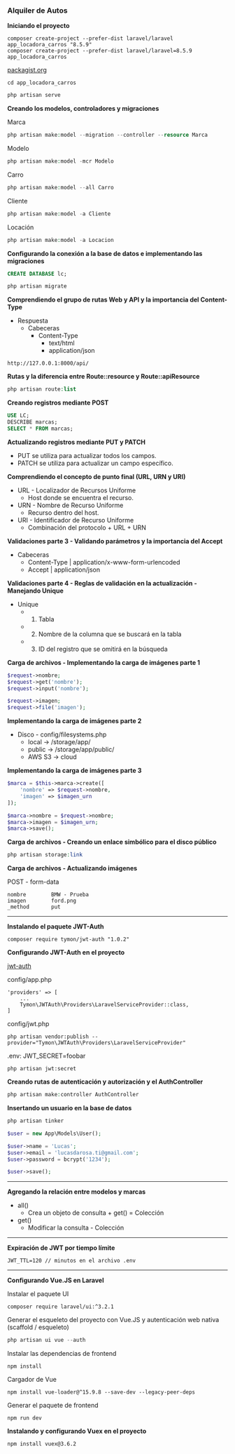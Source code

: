 ### Alquiler de Autos

**Iniciando el proyecto**

```shell
composer create-project --prefer-dist laravel/laravel app_locadora_carros "8.5.9"
composer create-project --prefer-dist laravel/laravel=8.5.9 app_locadora_carros
```

[packagist.org](https://packagist.org/packages/laravel/laravel)

```shell
cd app_locadora_carros
```

```php
php artisan serve
```

**Creando los modelos, controladores y migraciones**

Marca
```php
php artisan make:model --migration --controller --resource Marca
```

Modelo
```php
php artisan make:model -mcr Modelo
```

Carro
```php
php artisan make:model --all Carro
```

Cliente
```php
php artisan make:model -a Cliente
```

Locación
```php
php artisan make:model -a Locacion
```

**Configurando la conexión a la base de datos e implementando las migraciones**

```sql
CREATE DATABASE lc;
```

```php
php artisan migrate
```

**Comprendiendo el grupo de rutas Web y API y la importancia del Content-Type**
- Respuesta
    - Cabeceras
        - Content-Type
            - text/html
            - application/json

```
http://127.0.0.1:8000/api/
```

**Rutas y la diferencia entre Route::resource y Route::apiResource**

```php
php artisan route:list
```

**Creando registros mediante POST**

```sql
USE LC;
DESCRIBE marcas;
SELECT * FROM marcas;
```

**Actualizando registros mediante PUT y PATCH**
- PUT se utiliza para actualizar todos los campos.
- PATCH se utiliza para actualizar un campo específico.

**Comprendiendo el concepto de punto final (URL, URN y URI)**
- URL - Localizador de Recursos Uniforme
    - Host donde se encuentra el recurso.
- URN - Nombre de Recurso Uniforme
    - Recurso dentro del host.
- URI - Identificador de Recurso Uniforme
    - Combinación del protocolo + URL + URN

**Validaciones parte 3 - Validando parámetros y la importancia del Accept**
- Cabeceras
    - Content-Type | application/x-www-form-urlencoded
    - Accept | application/json

**Validaciones parte 4 - Reglas de validación en la actualización - Manejando Unique**
- Unique
    - 1) Tabla
    - 2) Nombre de la columna que se buscará en la tabla
    - 3) ID del registro que se omitirá en la búsqueda

**Carga de archivos - Implementando la carga de imágenes parte 1**

```php
$request->nombre;
$request->get('nombre');
$request->input('nombre');

$request->imagen;
$request->file('imagen');
```

**Implementando la carga de imágenes parte 2**
- Disco - config/filesystems.php
    - local -> /storage/app/
    - public -> /storage/app/public/
    - AWS S3 -> cloud

**Implementando la carga de imágenes parte 3**

```php
$marca = $this->marca->create([
    'nombre' => $request->nombre,
    'imagen' => $imagen_urn
]);

$marca->nombre = $request->nombre;
$marca->imagen = $imagen_urn;
$marca->save();
```

**Carga de archivos - Creando un enlace simbólico para el disco público**

```php
php artisan storage:link
```

**Carga de archivos - Actualizando imágenes**

POST - form-data
```
nombre        BMW - Prueba
imagen        ford.png
_method       put
```

---

**Instalando el paquete JWT-Auth**

```
composer require tymon/jwt-auth "1.0.2"
```

**Configurando JWT-Auth en el proyecto**

[jwt-auth](https://jwt-auth.readthedocs.io/en/develop/laravel-installation/)

config/app.php
```
'providers' => [
    ...
    Tymon\JWTAuth\Providers\LaravelServiceProvider::class,
]
```

config/jwt.php
```
php artisan vendor:publish --provider="Tymon\JWTAuth\Providers\LaravelServiceProvider"
```

.env: JWT_SECRET=foobar
```
php artisan jwt:secret
```

**Creando rutas de autenticación y autorización y el AuthController**

```php
php artisan make:controller AuthController
```

**Insertando un usuario en la base de datos**

```php
php artisan tinker

$user = new App\Models\User();

$user->name = 'Lucas';
$user->email = 'lucasdarosa.ti@gmail.com';
$user->password = bcrypt('1234');

$user->save();
```

---

**Agregando la relación entre modelos y marcas**

- all()
    - Crea un objeto de consulta + get() = Colección
- get()
    - Modificar la consulta - Colección

---

**Expiración de JWT por tiempo límite**

```
JWT_TTL=120 // minutos en el archivo .env
```

---

**Configurando Vue.JS en Laravel**

Instalar el paquete UI
```
composer require laravel/ui:^3.2.1
```

Generar el esqueleto del proyecto con Vue.JS y autenticación web nativa (scaffold / esqueleto)
```php
php artisan ui vue --auth
```

Instalar las dependencias de frontend
```
npm install
```

Cargador de Vue
```
npm install vue-loader@^15.9.8 --save-dev --legacy-peer-deps
```

Generar el paquete de frontend
```
npm run dev
```

**Instalando y configurando Vuex en el proyecto**

```
npm install vuex@3.6.2
```
